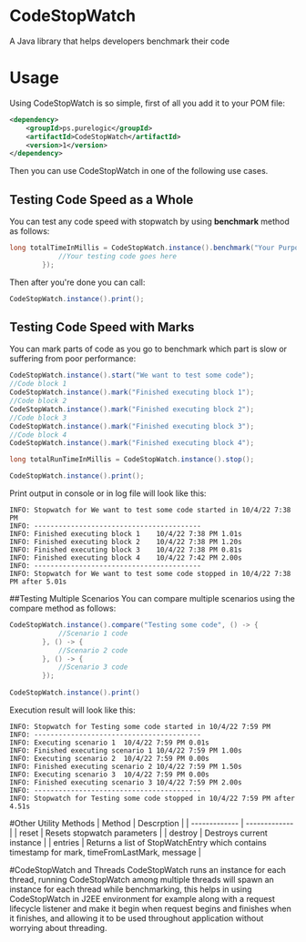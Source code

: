 # CodeStopWatch
A Java library that helps developers benchmark their code

# Usage
Using CodeStopWatch is so simple, first of all you add it to your POM file:

```xml
<dependency>
    <groupId>ps.purelogic</groupId>
    <artifactId>CodeStopWatch</artifactId>
    <version>1</version>
</dependency>
```

Then you can use CodeStopWatch in one of the following use cases.

## Testing Code Speed as a Whole
You can test any code speed with stopwatch by using **benchmark** method as follows:

```java
long totalTimeInMillis = CodeStopWatch.instance().benchmark("Your Purpose of testing", () -> {
            //Your testing code goes here
        });
```

Then after you're done you can call:

```java
CodeStopWatch.instance().print();
```

## Testing Code Speed with Marks
You can mark parts of code as you go to benchmark which part is slow or suffering from poor performance:

```java
CodeStopWatch.instance().start("We want to test some code");
//Code block 1
CodeStopWatch.instance().mark("Finished executing block 1");
//Code block 2
CodeStopWatch.instance().mark("Finished executing block 2");
//Code block 3
CodeStopWatch.instance().mark("Finished executing block 3");
//Code block 4
CodeStopWatch.instance().mark("Finished executing block 4");

long totalRunTimeInMillis = CodeStopWatch.instance().stop();

CodeStopWatch.instance().print();
```

Print output in console or in log file will look like this:
```
INFO: Stopwatch for We want to test some code started in 10/4/22 7:38 PM
INFO: -----------------------------------------
INFO: Finished executing block 1	10/4/22 7:38 PM	1.01s
INFO: Finished executing block 2	10/4/22 7:38 PM	1.20s
INFO: Finished executing block 3	10/4/22 7:38 PM	0.81s
INFO: Finished executing block 4	10/4/22 7:42 PM	2.00s
INFO: -----------------------------------------
INFO: Stopwatch for We want to test some code stopped in 10/4/22 7:38 PM after 5.01s
```
##Testing Multiple Scenarios
You can compare multiple scenarios using the compare method as follows:

```java
CodeStopWatch.instance().compare("Testing some code", () -> {
            //Scenario 1 code
        }, () -> {
            //Scenario 2 code
        }, () -> {
            //Scenario 3 code
        });
        
CodeStopWatch.instance().print()
```

Execution result will look like this:

```
INFO: Stopwatch for Testing some code started in 10/4/22 7:59 PM
INFO: -----------------------------------------
INFO: Executing scenario 1	10/4/22 7:59 PM	0.01s
INFO: Finished executing scenario 1	10/4/22 7:59 PM	1.00s
INFO: Executing scenario 2	10/4/22 7:59 PM	0.00s
INFO: Finished executing scenario 2	10/4/22 7:59 PM	1.50s
INFO: Executing scenario 3	10/4/22 7:59 PM	0.00s
INFO: Finished executing scenario 3	10/4/22 7:59 PM	2.00s
INFO: -----------------------------------------
INFO: Stopwatch for Testing some code stopped in 10/4/22 7:59 PM after 4.51s
```

#Other Utility Methods
| Method  | Descrption |
| ------------- | ------------- |
| reset  | Resets stopwatch parameters  |
| destroy  | Destroys current instance  |
| entries  | Returns a list of StopWatchEntry which contains timestamp for mark, timeFromLastMark, message  |

#CodeStopWatch and Threads
CodeStopWatch runs an instance for each thread, running CodeStopWatch among multiple threads will spawn an instance for each thread while benchmarking, this helps in using CodeStopWatch in J2EE environment for example along with a request lifecycle listener and make it begin when request begins and finishes when it finishes, and allowing it to be used throughout application without worrying about threading.
